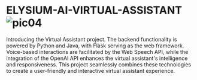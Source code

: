 # ELYSIUM-AI-VIRTUAL-ASSISTANT![pic04](https://github.com/Finestart1921410/ELYSIUM-AI-VIRTUAL-ASSISTANT/assets/136356100/8a88188f-9eaf-48e6-8268-7eed3573c082)
Introducing the Virtual Assistant project. The backend functionality is powered by Python and Java, with Flask serving as the web framework. Voice-based interactions are facilitated by the Web Speech API, while the integration of the OpenAI API enhances the virtual assistant's intelligence and responsiveness. This project seamlessly combines these technologies to create a user-friendly and interactive virtual assistant experience.
